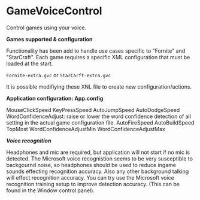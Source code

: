 # GameVoiceControl

Control games using your voice.

**Games supported & configuration**

Functionality has been add to handle use cases specific to "Fornite" and "StarCraft".
Each game requires a specific XML configuration that must be loaded at the start.

```Fornite-extra.gvc``` or ```StarCarft-extra.gvc```

It is possible modifiying these XNL file to create new configuration/actions.

**Application configuration: App.config**

MouseClickSpeed
KeyPressSpeed
AutoJumpSpeed
AutoDodgeSpeed
WordConfidenceAdjust: raise or lower the word confidence detection of all setting in the actual game configuration file.
AutoFireSpeed
AutoBuildSpeed
TopMost
WordConfidenceAdjustMin
WordConfidenceAdjustMax


***Voice recognition***

Headphones and mic are required, but application will not start if no mic is detected.
The Microsoft voice recognistion seems to be very susceptible to backgournd noise, so headphones should be used to reduce ingame sounds effecting recognition accuracy.
Also any other background talking will effect recognition accuracy. You can try use the Microsoft voice recognition training setup to improve detection accuracy. (This can be found in the Window control panel).



